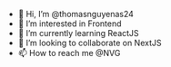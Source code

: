 - 👋 Hi, I’m @thomasnguyenas24
- 👀 I’m interested in Frontend
- 🌱 I’m currently learning ReactJS
- 💞️ I’m looking to collaborate on NextJS
- 📫 How to reach me @NVG

<!---
thomasnguyenas24/thomasnguyenas24 is a ✨ special ✨ repository because its `README.md` (this file) appears on your GitHub profile.
You can click the Preview link to take a look at your changes.
--->
